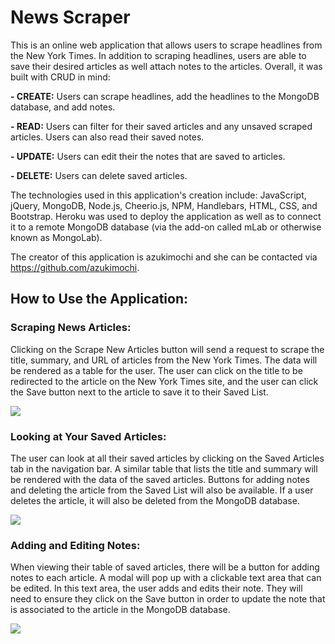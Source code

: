 # News Scraper

This is an online web application that allows users to scrape headlines from the New York Times.  In addition to scraping headlines, users are able to save their desired articles as well attach notes to the articles.  Overall, it was built with CRUD in mind: 

**- CREATE:** Users can scrape headlines, add the headlines to the MongoDB database, and add notes.

**- READ:** Users can filter for their saved articles and any unsaved scraped articles.  Users can also read their saved notes. 

**- UPDATE:** Users can edit their the notes that are saved to articles.

**- DELETE:** Users can delete saved articles.

The technologies used in this application's creation include: JavaScript, jQuery, MongoDB, Node.js, Cheerio.js, NPM, Handlebars, HTML, CSS, and Bootstrap.  Heroku was used to deploy the application as well as to connect it to a remote MongoDB database (via the add-on called mLab or otherwise known as MongoLab). 

The creator of this application is azukimochi and she can be contacted via https://github.com/azukimochi.

## How to Use the Application: 

### Scraping News Articles:

Clicking on the Scrape New Articles button will send a request to scrape the title, summary, and URL of articles from the New York Times.  The data will be rendered as a table for the user.  The user can click on the title to be redirected to the article on the New York Times site, and the user can click the Save button next to the article to save it to their Saved List. 

![](https://azukimochi.github.io/newsScraper/readme_screenshots/screenshot-scrape.png)

### Looking at Your Saved Articles:

The user can look at all their saved articles by clicking on the Saved Articles tab in the navigation bar.  A similar table that lists the title and summary will be rendered with the data of the saved articles.  Buttons for adding notes and deleting the article from the Saved List will also be available.  If a user deletes the article, it will also be deleted from the MongoDB database. 

![](https://azukimochi.github.io/newsScraper/readme_screenshots/screenshot-saved.png)

### Adding and Editing Notes:

When viewing their table of saved articles, there will be a button for adding notes to each article.  A modal will pop up with a clickable text area that can be edited.  In this text area, the user adds and edits their note.  They will need to ensure they click on the Save button in order to update the note that is associated to the article in the MongoDB database. 

![](https://azukimochi.github.io/newsScraper/readme_screenshots/screenshot-note.png)

